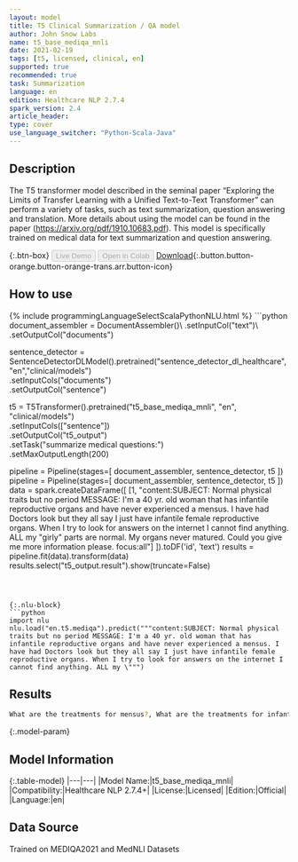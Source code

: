 ```yaml
---
layout: model
title: T5 Clinical Summarization / QA model
author: John Snow Labs
name: t5_base_mediqa_mnli
date: 2021-02-19
tags: [t5, licensed, clinical, en]
supported: true
recommended: true
task: Summarization
language: en
edition: Healthcare NLP 2.7.4
spark_version: 2.4
article_header:
type: cover
use_language_switcher: "Python-Scala-Java"
---
```


## Description

The T5 transformer model described in the seminal paper “Exploring the Limits of Transfer Learning with a Unified Text-to-Text Transformer” can perform a variety of tasks, such as text summarization, question answering and translation. More details about using the model can be found in the paper (https://arxiv.org/pdf/1910.10683.pdf). This model is specifically trained on medical data for text summarization and question answering.

{:.btn-box}
<button class="button button-orange" disabled>Live Demo</button>
<button class="button button-orange" disabled>Open in Colab</button>
[Download](https://s3.amazonaws.com/auxdata.johnsnowlabs.com/clinical/models/t5_base_mediqa_mnli_en_2.7.4_2.4_1613750257481.zip){:.button.button-orange.button-orange-trans.arr.button-icon}

## How to use



<div class="tabs-box" markdown="1">
{% include programmingLanguageSelectScalaPythonNLU.html %}
```python
document_assembler = DocumentAssembler()\
.setInputCol("text")\
.setOutputCol("documents")

sentence_detector = SentenceDetectorDLModel().pretrained("sentence_detector_dl_healthcare","en","clinical/models")\
.setInputCols("documents")\
.setOutputCol("sentence")

t5 = T5Transformer().pretrained("t5_base_mediqa_mnli", "en", "clinical/models") \
.setInputCols(["sentence"]) \
.setOutputCol("t5_output")\
.setTask("summarize medical questions:")\
.setMaxOutputLength(200)

pipeline = Pipeline(stages=[
document_assembler, 
sentence_detector,
t5
])
pipeline = Pipeline(stages=[
document_assembler, 
sentence_detector,
t5
])
data = spark.createDataFrame([
[1, "content:SUBJECT: Normal physical traits but no period MESSAGE: I'm a 40 yr. old woman that has infantile reproductive organs and have never experienced a mensus. I have had Doctors look but they all say I just have infantile female reproductive organs. When I try to look for answers on the internet I cannot find anything. ALL my \"girly\" parts are normal. My organs never matured. Could you give me more information please. focus:all"]
]).toDF('id', 'text')
results = pipeline.fit(data).transform(data)
results.select("t5_output.result").show(truncate=False)

```



{:.nlu-block}
```python
import nlu
nlu.load("en.t5.mediqa").predict("""content:SUBJECT: Normal physical traits but no period MESSAGE: I'm a 40 yr. old woman that has infantile reproductive organs and have never experienced a mensus. I have had Doctors look but they all say I just have infantile female reproductive organs. When I try to look for answers on the internet I cannot find anything. ALL my \""")
```

</div>

## Results

```bash
What are the treatments for mensus?, What are the treatments for infantile female reproductive organs?, What are the treatments for cancer?, What are the treatments for organ transplantation?, What are the treatments for cancer?, What are the treatments for cancer?
```

{:.model-param}
## Model Information

{:.table-model}
|---|---|
|Model Name:|t5_base_mediqa_mnli|
|Compatibility:|Healthcare NLP 2.7.4+|
|License:|Licensed|
|Edition:|Official|
|Language:|en|

## Data Source

Trained on MEDIQA2021 and MedNLI Datasets
